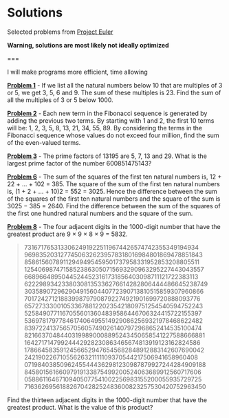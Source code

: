 # Solutions

Selected problems from [Project Euler](https://projecteuler.net/)

**Warning, solutions are most likely not ideally optimized**

===

I will make programs more efficient, time allowing

[**Problem 1**](https://github.com/Souloist/Euler-Solutions/blob/master/Solutions/Problem_1.py) - If we list all the natural numbers below 10 that are multiples of 3 or 5, we get 3, 5, 6 and 9. The sum of these multiples is 23. Find the sum of all the multiples of 3 or 5 below 1000.

[**Problem 2**](https://github.com/Souloist/Euler-Solutions/blob/master/Solutions/Problem_2.py) - Each new term in the Fibonacci sequence is generated by adding the previous two terms. By starting with 1 and 2, the first 10 terms will be: 1, 2, 3, 5, 8, 13, 21, 34, 55, 89. By considering the terms in the Fibonacci sequence whose values do not exceed four million, find the sum of the even-valued terms.

[**Problem 3**](https://github.com/Souloist/Euler-Solutions/blob/master/Solutions/Problem_3.py) - The prime factors of 13195 are 5, 7, 13 and 29. What is the largest prime factor of the number 600851475143?

[**Problem 6**](https://github.com/Souloist/Euler-Solutions/blob/master/Solutions/Problem_6.py) - The sum of the squares of the first ten natural numbers is, 12 + 22 + ... + 102 = 385. The square of the sum of the first ten natural numbers is, (1 + 2 + ... + 10)2 = 552 = 3025. Hence the difference between the sum of the squares of the first ten natural numbers and the square of the sum is 3025 − 385 = 2640. Find the difference between the sum of the squares of the first one hundred natural numbers and the square of the sum.

[**Problem 8**](https://github.com/Souloist/Euler-Solutions/blob/master/Solutions/Problem_8.py) - The four adjacent digits in the 1000-digit number that have the greatest product are 9 × 9 × 8 × 9 = 5832.

  >73167176531330624919225119674426574742355349194934
  >96983520312774506326239578318016984801869478851843
  >85861560789112949495459501737958331952853208805511
  >12540698747158523863050715693290963295227443043557
  >66896648950445244523161731856403098711121722383113
  >62229893423380308135336276614282806444486645238749
  >30358907296290491560440772390713810515859307960866
  >70172427121883998797908792274921901699720888093776
  >65727333001053367881220235421809751254540594752243
  >52584907711670556013604839586446706324415722155397
  >53697817977846174064955149290862569321978468622482
  >83972241375657056057490261407972968652414535100474
  >82166370484403199890008895243450658541227588666881
  >16427171479924442928230863465674813919123162824586
  >17866458359124566529476545682848912883142607690042
  >24219022671055626321111109370544217506941658960408
  >07198403850962455444362981230987879927244284909188
  >84580156166097919133875499200524063689912560717606
  >05886116467109405077541002256983155200055935729725
  >71636269561882670428252483600823257530420752963450

Find the thirteen adjacent digits in the 1000-digit number that have the greatest product. What is the value of this product?
